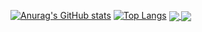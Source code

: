 [![Anurag's GitHub stats](https://github-readme-stats.vercel.app/api?username=Shengggy)](https://github.com/anuraghazra/github-readme-stats)
[![Top Langs](https://github-readme-stats.vercel.app/api/top-langs/?username=Shengggy&layout=compact)](https://github.com/anuraghazra/github-readme-stats)
<a href="https://github.com/anuraghazra/github-readme-stats">
  <img align="center" src="https://github-readme-stats.vercel.app/api/pin/?username=Shengggy&repo=github-readme-stats" />
</a>
<a href="https://github.com/anuraghazra/convoychat">
  <img align="center" src="https://github-readme-stats.vercel.app/api/pin/?username=Shengggy&repo=convoychat" />
</a>
